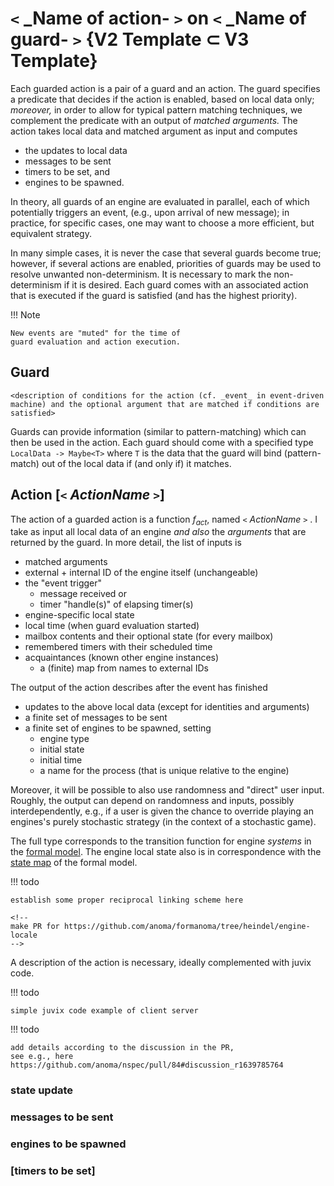 # `<` _Name of action- `>` on `<` _Name of guard- `>` {V2 Template ⊂ V3 Template}

Each guarded action is a pair of a guard and an action.
The guard specifies a predicate that
decides if the action is enabled,
based on local data only; 
_moreover,_ in order to allow for typical pattern matching techniques,
we complement the predicate with an output of _matched arguments._
The action takes local data and matched argument as input and 
computes 

- the updates to local data
- messages to be sent
- timers to be set, and 
- engines to be spawned.

In theory,
all guards of an engine are evaluated in parallel,
each of which potentially triggers an event,
(e.g., upon  arrival of new  message);
in practice, for specific cases, one may want to choose 
a more efficient, but equivalent strategy.

In many simple cases,
it is never the case that several guards become true;
however, 
if several actions are enabled,
priorities of guards may be used to resolve unwanted non-determinism. 
It is necessary to mark the non-determinism if it is desired.
Each guard comes with an associated action that is executed
if the guard is satisfied (and has the highest priority).

!!! Note

	New events are "muted" for the time of 
	guard evaluation and action execution.

## Guard

<!-- this seemed to be outdated 
The following conditions are permissible guards:
- Received a message matching some pattern from another engine
- Received a message (timer elapsed) matching some pattern from my clock
¶
For the time being, guards can check only a single message at once.
-->

`<description of conditions for the action (cf. _event_ in event-driven machine) and the optional argument that are matched if conditions are satisfied>`

Guards can provide information (similar to pattern-matching) which can then be used in the action. Each guard should come with a specified type `LocalData -> Maybe<T>` where `T` is the data that the guard will bind (pattern-match) out of the local data if (and only if) it matches.

## Action [`<` _ActionName_ `>`]

The action of a guarded action is a function $f_{act}$, 
named `<` _ActionName_ `>` .
I take as input
all local data of an engine _and also_
the _arguments_ that are returned by the guard.
In more detail, the list of inputs is

- matched arguments
- external + internal ID of the engine itself (unchangeable)
- the "event trigger"
  - message received or
  - timer "handle(s)" of elapsing timer(s)
- engine-specific local state
- local time (when guard evaluation started)
- mailbox contents and their optional state (for every mailbox)
- remembered timers with their scheduled time
- acquaintances (known other engine instances)
  - a (finite) map from names to external IDs

The output of the action describes after the event has finished

- updates to the above local data (except for identities and arguments)
- a finite set of messages to be sent
- a finite set of engines to be spawned, setting
  - engine type
  - initial state
  - initial time
  - a name for the process (that is unique relative to the engine)

<!-- This needs to be revisted -->
Moreover, it will be possible to also use randomness 
and "direct" user input. 
Roughly,
the output can depend on randomness and inputs,
possibly interdependently, 
e.g., if a user is given the chance to override 
playing an engines's purely stochastic strategy 
(in the context of a stochastic game).

The full type corresponds to the transition function for
engine _systems_ in the [formal model](https://github.com/anoma/formanoma/blob/915039faa7cfe77c2998b309ef65b671e604fead/Types/Engine.thy#L174-L189).
The engine local state also is in correspondence with the [state map](https://github.com/anoma/formanoma/blob/915039faa7cfe77c2998b309ef65b671e604fead/Types/Engine.thy#L162-L169)
of the formal model.

!!! todo

	establish some proper reciprocal linking scheme here 
	
	<!--
	make PR for https://github.com/anoma/formanoma/tree/heindel/engine-locale
	-->	


A description of the action is necessary,
ideally complemented with juvix code.

!!! todo

	simple juvix code example of client server

!!! todo
	
	add details according to the discussion in the PR,
	see e.g., here https://github.com/anoma/nspec/pull/84#discussion_r1639785764
	

### state update

### messages to be sent

### engines to be spawned

### [timers to be set]





